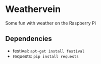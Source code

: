 Weathervein
===========

Some fun with weather on the Raspberry Pi

Dependencies
------------
*  festival: `apt-get install festival`
*  requests: `pip install requests`
